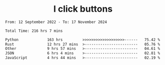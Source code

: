 <h1 align="center">
I click buttons
</h1>

<!--START_SECTION:waka-->

```txt
From: 12 September 2022 - To: 17 November 2024

Total Time: 216 hrs 7 mins

Python             163 hrs         >>>>>>>>>>>>>>>>>>>------   75.42 %
Rust               12 hrs 27 mins  >------------------------   05.76 %
Other              9 hrs 57 mins   >------------------------   04.61 %
JSON               6 hrs 4 mins    >------------------------   02.81 %
JavaScript         4 hrs 44 mins   >------------------------   02.19 %
```

<!--END_SECTION:waka-->
